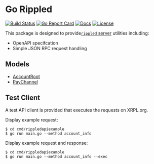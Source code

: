# Go Rippled

[![Build Status][build-status-svg]][build-status-url]
[![Go Report Card][goreport-svg]][goreport-url]
[![Docs][docs-godoc-svg]][docs-godoc-url]
[![License][license-svg]][license-url]

This package is designed to provide[`rippled` server](https://github.com/ripple/rippled) utilities including:

* OpenAPI specifcation
* Simple JSON RPC request handling

## Models

* [AccountRoot](spec.model.accountroot.json)
* [PayChannel](spec.model.paychannel.json)

## Test Client

A test API client is provided that executes the requests on XRPL.org.

Display example request:

```
$ cd cmd/rippledapiexample
$ go run main.go --method account_info
```

Display example request and response:

```
$ cd cmd/rippledapiexample
$ go run main.go --method account_info --exec
```

 [build-status-svg]: https://github.com/go-xrp/rippled-openapi/workflows/go%20build/badge.svg?branch=master
 [build-status-url]: https://github.com/go-xrp/rippled-openapi/actions
 [goreport-svg]: https://goreportcard.com/badge/github.com/go-xrp/rippled-openapi
 [goreport-url]: https://goreportcard.com/report/github.com/go-xrp/rippled-openapi
 [codeclimate-status-svg]: https://codeclimate.com/github/go-xrp/rippled-openapi/badges/gpa.svg
 [codeclimate-status-url]: https://codeclimate.com/github/go-xrp/rippled-openapi
 [docs-godoc-svg]: https://pkg.go.dev/badge/github.com/go-xrp/rippled-openapi
 [docs-godoc-url]: https://pkg.go.dev/github.com/go-xrp/rippled-openapi
 [license-svg]: https://img.shields.io/badge/license-MIT-blue.svg
 [license-url]: https://github.com/go-xrp/rippled-openapi/blob/master/LICENSE